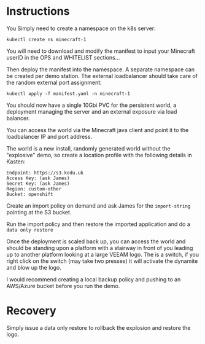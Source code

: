 # Instructions

You Simply need to create a namespace on the k8s server:

```
kubectl create ns minecraft-1
```

You will need to download and modify the manifest to input your Minecraft userID in the OPS and WHITELIST sections...

Then deploy the manifest into the namespace. A separate namespace can be created per demo station. The external loadbalancer should take care of the random external port assignment:

```
kubectl apply -f manifest.yaml -n minecraft-1
```

You should now have a single 10Gbi PVC for the persistent world, a deployment managing the server and an external exposure via load balancer.

You can access the world via the Minecraft java client and point it to the loadbalancer IP and port address. 

The world is a new install, randomly generated world without the "explosive" demo, so create a location profile with the following details in Kasten:

```
Endpoint: https://s3.kodu.uk
Access Key: (ask James)
Secret Key: (ask James)
Region: custom-other
Bucket: openshift
```

Create an import policy on demand and ask James for the `import-string` pointing at the S3 bucket.

Run the import policy and then restore the imported application and do a `data only restore`

Once the deployment is scaled back up, you can access the world and should be standing upon a platform with a stairway in front of you leading up to another platform looking at a large VEEAM logo. The is a switch, if you right click on the switch (may take two presses) it will activate the dynamite and blow up the logo.

I would recommend creating a local backup policy and pushing to an AWS/Azure bucket before you run the demo.

# Recovery

Simply issue a data only restore to rollback the explosion and restore the logo.
